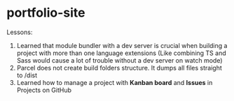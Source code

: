 # portfolio-site

Lessons:
1. Learned that module bundler with a dev server is crucial when building a project with more than one language extensions 
(Like combining TS and Sass would cause a lot of trouble without a dev server on watch mode)
2. Parcel does not create build folders structure. It dumps all files straight to /dist
3. Learned how to manage a project with **Kanban board** and **Issues** in Projects on GitHub
